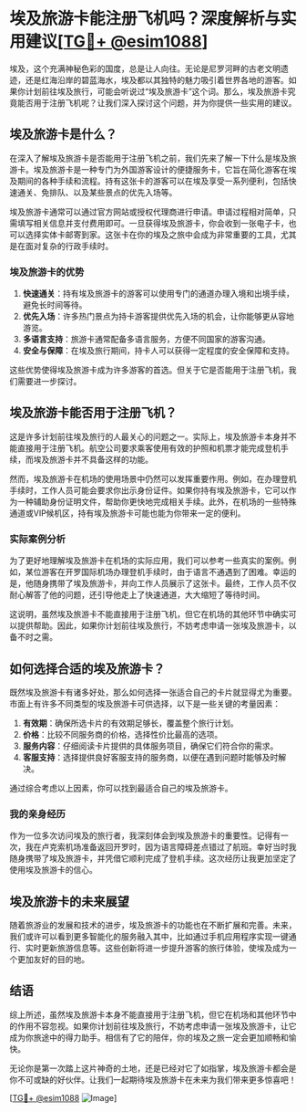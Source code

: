 # 埃及旅游卡能注册飞机吗？深度解析与实用建议[[TG💪+ @esim1088](https://t.me/s/esim1088)]

埃及，这个充满神秘色彩的国度，总是让人向往。无论是尼罗河畔的古老文明遗迹，还是红海沿岸的碧蓝海水，埃及都以其独特的魅力吸引着世界各地的游客。如果你计划前往埃及旅行，可能会听说过“埃及旅游卡”这个词。那么，埃及旅游卡究竟能否用于注册飞机呢？让我们深入探讨这个问题，并为你提供一些实用的建议。

## 埃及旅游卡是什么？

在深入了解埃及旅游卡是否能用于注册飞机之前，我们先来了解一下什么是埃及旅游卡。埃及旅游卡是一种专门为外国游客设计的便捷服务卡，它旨在简化游客在埃及期间的各种手续和流程。持有这张卡的游客可以在埃及享受一系列便利，包括快速通关、免排队、以及某些景点的优先入场等。

埃及旅游卡通常可以通过官方网站或授权代理商进行申请。申请过程相对简单，只需填写相关信息并支付费用即可。一旦获得埃及旅游卡，你会收到一张电子卡，也可以选择实体卡邮寄到家。这张卡在你的埃及之旅中会成为非常重要的工具，尤其是在面对复杂的行政手续时。

### 埃及旅游卡的优势

1. **快速通关**：持有埃及旅游卡的游客可以使用专门的通道办理入境和出境手续，避免长时间等待。
2. **优先入场**：许多热门景点为持卡游客提供优先入场的机会，让你能够更从容地游览。
3. **多语言支持**：旅游卡通常配备多语言服务，方便不同国家的游客沟通。
4. **安全与保障**：在埃及旅行期间，持卡人可以获得一定程度的安全保障和支持。

这些优势使得埃及旅游卡成为许多游客的首选。但关于它是否能用于注册飞机，我们需要进一步探讨。

## 埃及旅游卡能否用于注册飞机？

这是许多计划前往埃及旅行的人最关心的问题之一。实际上，埃及旅游卡本身并不能直接用于注册飞机。航空公司要求乘客使用有效的护照和机票才能完成登机手续，而埃及旅游卡并不具备这样的功能。

然而，埃及旅游卡在机场的使用场景中仍然可以发挥重要作用。例如，在办理登机手续时，工作人员可能会要求你出示身份证件。如果你持有埃及旅游卡，它可以作为一种辅助身份证明文件，帮助你更快地完成相关手续。此外，在机场的一些特殊通道或VIP候机区，持有埃及旅游卡可能也能为你带来一定的便利。

### 实际案例分析

为了更好地理解埃及旅游卡在机场的实际应用，我们可以参考一些真实的案例。例如，某位游客在开罗国际机场办理登机手续时，由于语言不通遇到了困难。幸运的是，他随身携带了埃及旅游卡，并向工作人员展示了这张卡。最终，工作人员不仅耐心解答了他的问题，还引导他走上了快速通道，大大缩短了等待时间。

这说明，虽然埃及旅游卡不能直接用于注册飞机，但它在机场的其他环节中确实可以提供帮助。因此，如果你计划前往埃及旅行，不妨考虑申请一张埃及旅游卡，以备不时之需。

## 如何选择合适的埃及旅游卡？

既然埃及旅游卡有诸多好处，那么如何选择一张适合自己的卡片就显得尤为重要。市面上有许多不同类型的埃及旅游卡可供选择，以下是一些关键的考量因素：

1. **有效期**：确保所选卡片的有效期足够长，覆盖整个旅行计划。
2. **价格**：比较不同服务商的价格，选择性价比最高的选项。
3. **服务内容**：仔细阅读卡片提供的具体服务项目，确保它们符合你的需求。
4. **客服支持**：选择提供良好客服支持的服务商，以便在遇到问题时能够及时解决。

通过综合考虑以上因素，你可以找到最适合自己的埃及旅游卡。

### 我的亲身经历

作为一位多次访问埃及的旅行者，我深刻体会到埃及旅游卡的重要性。记得有一次，我在卢克索机场准备返回开罗时，因为语言障碍差点错过了航班。幸好当时我随身携带了埃及旅游卡，并凭借它顺利完成了登机手续。这次经历让我更加坚定了使用埃及旅游卡的信心。

## 埃及旅游卡的未来展望

随着旅游业的发展和技术的进步，埃及旅游卡的功能也在不断扩展和完善。未来，我们或许可以看到更多智能化的服务融入其中，比如通过手机应用程序实现一键通行、实时更新旅游信息等。这些创新将进一步提升游客的旅行体验，使埃及成为一个更加友好的目的地。

## 结语

综上所述，虽然埃及旅游卡本身不能直接用于注册飞机，但它在机场和其他环节中的作用不容忽视。如果你计划前往埃及旅行，不妨考虑申请一张埃及旅游卡，让它成为你旅途中的得力助手。相信有了它的陪伴，你的埃及之旅一定会更加顺畅和愉快。

无论你是第一次踏上这片神奇的土地，还是已经对它了如指掌，埃及旅游卡都会是你不可或缺的好伙伴。让我们一起期待埃及旅游卡在未来为我们带来更多惊喜吧！

[[TG💪+ @esim1088](https://t.me/s/esim1088) ![Image](https://i.postimg.cc/4NQfJmqS/Snipaste-2025-05-13-00-14-12.png)]